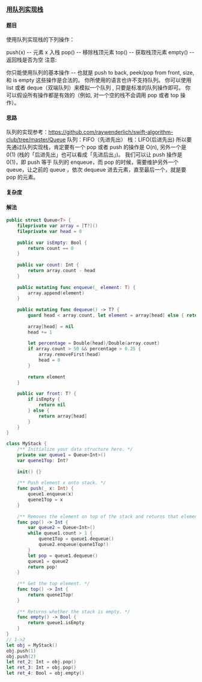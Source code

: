 ### [用队列实现栈](https://leetcode-cn.com/problems/implement-stack-using-queues/)

#### 题目

使用队列实现栈的下列操作：

push(x) -- 元素 x 入栈
pop() -- 移除栈顶元素
top() -- 获取栈顶元素
empty() -- 返回栈是否为空
注意:

你只能使用队列的基本操作 -- 也就是 push to back, peek/pop from front, size, 和 is empty 这些操作是合法的。
你所使用的语言也许不支持队列。 你可以使用 list 或者 deque（双端队列）来模拟一个队列 , 只要是标准的队列操作即可。
你可以假设所有操作都是有效的（例如, 对一个空的栈不会调用 pop 或者 top 操作）。

#### 思路

队列的实现参考：https://github.com/raywenderlich/swift-algorithm-club/tree/master/Queue
队列：FIFO（先进先出） 栈：LIFO(后进先出)
所以要先通过队列实现栈，肯定要有一个 pop 或者 push 的操作是 O(n), 另外一个是 0(1) (栈的「后进先出」也可以看成「先进后出」)。
我们可以让 push 操作是 0(1)，即 push 等于 队列的 enqueue，而 pop 的时候，需要维护另外一个 queue，让之前的 queue ，依次 dequeue 进去元素，直至最后一个，就是要 pop 的元素。

#### 复杂度

#### 解法

```swift
public struct Queue<T> {
    fileprivate var array = [T?]()
    fileprivate var head = 0
    
    public var isEmpty: Bool {
        return count == 0
    }
    
    public var count: Int {
        return array.count - head
    }
    
    public mutating func enqueue(_ element: T) {
        array.append(element)
    }
    
    public mutating func dequeue() -> T? {
        guard head < array.count, let element = array[head] else { return nil }
        
        array[head] = nil
        head += 1
        
        let percentage = Double(head)/Double(array.count)
        if array.count > 50 && percentage > 0.25 {
            array.removeFirst(head)
            head = 0
        }
        
        return element
    }
    
    public var front: T? {
        if isEmpty {
            return nil
        } else {
            return array[head]
        }
    }
}

class MyStack {
    /** Initialize your data structure here. */
    private var queue1 = Queue<Int>()
    var quene1Top: Int?
    
    init() {}
    
    /** Push element x onto stack. */
    func push(_ x: Int) {
        queue1.enqueue(x)
        quene1Top = x
    }
    
    /** Removes the element on top of the stack and returns that element. */
    func pop() -> Int {
        var queue2 = Queue<Int>() 
        while queue1.count > 1 {
            quene1Top = queue1.dequeue()
            queue2.enqueue(quene1Top!)
        }
        let pop = queue1.dequeue()
        queue1 = queue2
        return pop!
    }
    
    /** Get the top element. */
    func top() -> Int {
        return quene1Top!
    }
    
    /** Returns whether the stack is empty. */
    func empty() -> Bool {
        return queue1.isEmpty
    }
}
// 1->2
let obj = MyStack()
obj.push(1)
obj.push(2)
let ret_2: Int = obj.pop()
let ret_3: Int = obj.pop()
let ret_4: Bool = obj.empty()
```